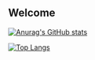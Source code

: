 ## Welcome 

<!--
**KlaudiaJaros/KlaudiaJaros** is a ✨ _special_ ✨ repository because its `README.md` (this file) appears on your GitHub profile.

Here are some ideas to get you started:

- 🔭 I’m currently working on ...
- 🌱 I’m currently learning ...
- 👯 I’m looking to collaborate on ...
- 🤔 I’m looking for help with ...
- 💬 Ask me about ...
- 📫 How to reach me: ...
- 😄 Pronouns: ...
- ⚡ Fun fact: ...
-->
[![Anurag's GitHub stats](https://github-readme-stats.vercel.app/api?username=KlaudiaJaros&theme=material-palenight&show_icons=true&count_private=true)](https://github.com/KlaudiaJaros/github-readme-stats)

[![Top Langs](https://github-readme-stats.vercel.app/api/top-langs/?username=KlaudiaJaros&layout=compact&hide=makefile&theme=material-palenight)](https://github.com/KlaudiaJaros/github-readme-stats)
